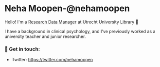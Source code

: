 # Neha Moopen-@nehamoopen 

Hello! I'm a [Research Data Manager](https://www.uu.nl/en/research/research-data-management) at Utrecht University Library :wave: <br/>
 
I have a background in clinical psychology, and I've previously worked as a university teacher and junior researcher. 

### :speech_balloon: Get in touch:

* Twitter: https://twitter.com/nehamoopen 
